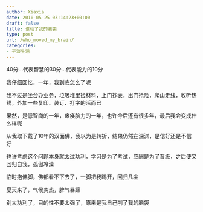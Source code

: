 ```yaml
---
author: Xiaxia
date: 2010-05-25 03:14:23+00:00
draft: false
title: 谁动了我的脑袋
type: post
url: /who_moved_my_brain/
categories:
- 平淡生活
---
```


40分…代表智慧的30分…代表能力的10分

 

我仔细回忆，一年，我到底怎么了呢

 

我不过是坐台办业务，垃圾堆里捡材料，上门抄表，出门抢险，爬山走线，收听热线，外加一些复印、装订、打字的活而已

 

果然，是低智商的一年，瘫痪脑力的一年，也许今后还有很多年，最后我会变成什么样呢

 

从我取下戴了10年的双面佛，我以为是转折，结果仍然在深渊，是信好还是不信好

 

也许考虑这个问题本身就太过功利，学习是为了考试，应酬是为了晋级，之后便又回归自我，孤傲冷漠

 

临时抱佛脚，佛都看不下去了，一脚把我踢开，回归凡尘

 

夏天来了，气候炎热，脾气暴躁

 

别太功利了，目的性不要太强了，原来是我自己削了我的脑袋
